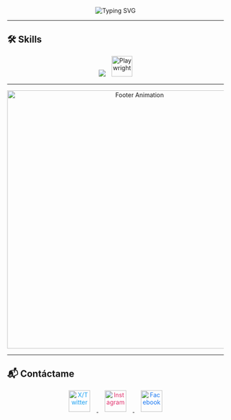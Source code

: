<!-- Banner estilo consola -->
<p align="center">
  <img src="https://readme-typing-svg.demolab.com?font=Fira+Code&weight=700&size=24&pause=1000&color=00FF00&center=true&vCenter=true&width=700&lines=$+skills+--list;Backend+%7C+Frontend+%7C+Data+Engineering;Linux+%7C+Cloud+%7C+Cybersecurity;AI+%7C+IoT+%7C+Automation" alt="Typing SVG" />
</p>

---

## 🛠️ Skills
<p align="center">
  <img src="https://skillicons.dev/icons?i=java,python,js,ts,react,nodejs,nextjs,npm,yarn,astro,github,html,css,tailwind,postgresql,mysql,docker,linux,git,mongodb,django,aws,arduino,deno,vscode,postman,rust,debian,neovim,nginx" />
  <img src="https://playwright.dev/img/playwright-logo.svg" width="48" height="48" alt="Playwright" style="margin-left: 10px;"/>
</p>

---

<p align="center">
  <img src="https://i.makeagif.com/media/7-22-2021/wizqV-.gif" width="600" alt="Footer Animation"/>
</p>

---

## 📬 Contáctame
<p align="center">
  <a href="https://x.com/shuan_qi?t=-Mo7aaLZli9l-W1bvxlDKA&s=09" target="_blank">
    <img src="https://cdn.jsdelivr.net/npm/simple-icons@v9/icons/twitter.svg" alt="X/Twitter" width="50" height="50" style="color:#1DA1F2; fill:#1DA1F2; margin:0 15px"/>
  </a>
  <a href="https://www.instagram.com/cesarberrnal_crz?igsh=MTEyb3kzdHVxYmlrNQ==" target="_blank">
    <img src="https://cdn.jsdelivr.net/npm/simple-icons@v9/icons/instagram.svg" alt="Instagram" width="50" height="50" style="color:#E1306C; fill:#E1306C; margin:0 15px"/>
  </a>
  <a href="https://www.facebook.com/share/1FqvLBk4Ws/" target="_blank">
    <img src="https://cdn.jsdelivr.net/npm/simple-icons@v9/icons/facebook.svg" alt="Facebook" width="50" height="50" style="color:#1877F2; fill:#1877F2; margin:0 15px"/>
  </a>
</p>

